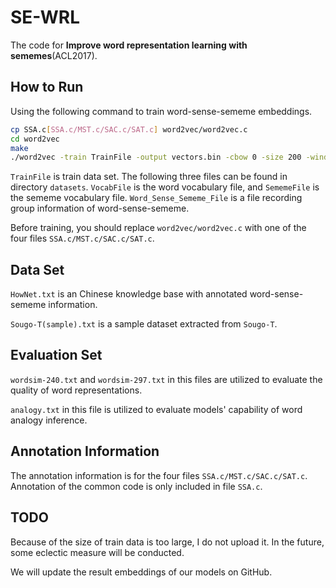 # SE-WRL
The code for **Improve word representation learning with sememes**(ACL2017).

## How to Run

Using the following command to train word-sense-sememe embeddings.

```sh
cp SSA.c[SSA.c/MST.c/SAC.c/SAT.c] word2vec/word2vec.c
cd word2vec
make
./word2vec -train TrainFile -output vectors.bin -cbow 0 -size 200 -window 8 -negative 25 -hs 0 -sample 1e-4 -threads 30 -binary 1 -iter 1 -read-vocab VocabFile -read-meaning SememeFile -read-sense Word_Sense_Sememe_File -min-count 1
```

``TrainFile`` is train data set. The following three files can be found in directory ``datasets``. ``VocabFile`` is the word vocabulary file, and ``SememeFile`` is the sememe vocabulary file. ``Word_Sense_Sememe_File`` is a file recording group information of word-sense-sememe.

Before training, you should replace ``word2vec/word2vec.c`` with one of the four files ``SSA.c/MST.c/SAC.c/SAT.c``.

## Data Set

``HowNet.txt`` is an Chinese knowledge base with annotated word-sense-sememe information.

``Sougo-T(sample).txt`` is a sample dataset extracted from ``Sougo-T``.

## Evaluation Set

``wordsim-240.txt`` and ``wordsim-297.txt`` in this files are utilized to evaluate the quality of word representations.

``analogy.txt`` in this file is utilized to evaluate models' capability of word analogy inference.

## Annotation Information

The annotation information is for the four files ``SSA.c/MST.c/SAC.c/SAT.c``. Annotation of the common code is only included in file ``SSA.c``.

## TODO

Because of the size of train data is too large, I do not upload it. In the future, some eclectic measure will be conducted.

We will update the result embeddings of our models on GitHub.